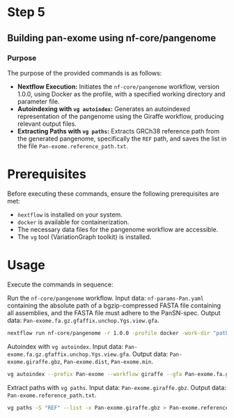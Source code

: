 # Step 5

## Building pan-exome using nf-core/pangenome

### Purpose
The purpose of the provided commands is as follows:
- **Nextflow Execution:**
  Initiates the `nf-core/pangenome` workflow, version 1.0.0, using Docker as the profile, with a specified working directory and parameter file.
- **Autoindexing with `vg autoindex`:**
  Generates an autoindexed representation of the pangenome using the Giraffe workflow, producing relevant output files.
- **Extracting Paths with `vg paths`:**
  Extracts GRCh38 reference path from the generated pangenome, specifically the `REF` path, and saves the list in the file `Pan-exome.reference_path.txt`.

# Prerequisites

Before executing these commands, ensure the following prerequisites are met:
- `ǹextflow` is installed on your system.
- `docker` is available for containerization.
- The necessary data files for the pangenome workflow are accessible.
- The `vg` tool (VariationGraph toolkit) is installed.

# Usage
Execute the commands in sequence:

Run the `nf-core/pangenome` workflow. Input data: `nf-params-Pan.yaml` containing the absolute path of a bgzip-compressed FASTA file containing all assemblies, and the FASTA file must adhere to the PanSN-spec. 
Output data: `Pan-exome.fa.gz.gfaffix.unchop.Ygs.view.gfa`.
```bash
nextflow run nf-core/pangenome -r 1.0.0 -profile docker -work-dir "path/to/work" -params-file "path/to/nf-params-Pan.yaml"
```

Autoindex with `vg autoindex`. Input data: `Pan-exome.fa.gz.gfaffix.unchop.Ygs.view.gfa`. Output data: `Pan-exome.giraffe.gbz`, `Pan-exome.dist`, `Pan-exome.min`.
```bash
vg autoindex --prefix Pan-exome --workflow giraffe --gfa Pan-exome.fa.gz.gfaffix.unchop.Ygs.view.gfa
```
Extract paths with `vg paths`. Input data: `Pan-exome.giraffe.gbz`. Output data: `Pan-exome.reference_path.txt`.
```bash
vg paths -S "REF" --list -x Pan-exome.giraffe.gbz > Pan-exome.reference_path.txt
````
